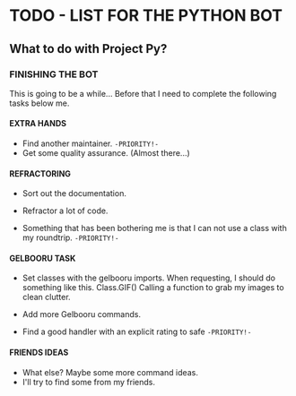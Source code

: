 # TODO - LIST FOR THE PYTHON BOT
## What to do with Project Py?

### FINISHING THE BOT
This is going to be a while... Before that I need to complete the following tasks below me.

#### EXTRA HANDS
- Find another maintainer. `-PRIORITY!-`
- Get some quality assurance. (Almost there...)
#### REFRACTORING

- Sort out the documentation.

- Refractor a lot of code.

- Something that has been bothering me is that I can not use a class with my roundtrip. `-PRIORITY!-`

#### GELBOORU TASK
- Set classes with the gelbooru imports.
    When requesting, I should do something like this.
    Class.GIF()
    Calling a function to grab my images to clean clutter.

- Add more Gelbooru commands.
- Find a good handler with an explicit rating to safe `-PRIORITY!-`

#### FRIENDS IDEAS
- What else? Maybe some more command ideas.
- I'll try to find some from my friends.